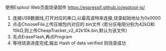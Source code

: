 使用Esptool Web页面烧录固件
https://espressif.github.io/esptool-js/

1. 连接USB数据线,打开对应的串口,以最高波特率连接,烧录起始地址为0x0000
2. 点击ChooseFile上传压缩包内对应的.bin文件 (若分压电阻分别为42kΩ和10kΩ,则上传CheapTracker_v2_42k10k.bin,默认为该文件)
3. 先点EraseFlash,再点Program
4. 等待烧录进度完成,输出 Hash of data verified 则烧录成功
